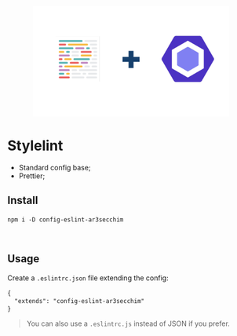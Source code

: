 <p align="center">
  <img src="./logo.png" alt="Stylelint" width="400px"/>
</p>

# Stylelint

- Standard config base;
- Prettier;

## Install

```
npm i -D config-eslint-ar3secchim
```

<br>

## Usage
Create a `.eslintrc.json` file extending the config:

```
{
  "extends": "config-eslint-ar3secchim"
}
```

> You can also use a `.eslintrc.js` instead of JSON if you prefer.
